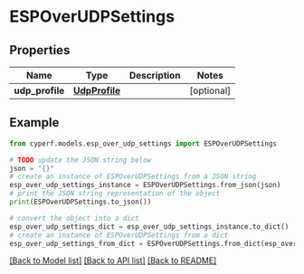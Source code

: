 # ESPOverUDPSettings


## Properties

Name | Type | Description | Notes
------------ | ------------- | ------------- | -------------
**udp_profile** | [**UdpProfile**](UdpProfile.md) |  | [optional] 

## Example

```python
from cyperf.models.esp_over_udp_settings import ESPOverUDPSettings

# TODO update the JSON string below
json = "{}"
# create an instance of ESPOverUDPSettings from a JSON string
esp_over_udp_settings_instance = ESPOverUDPSettings.from_json(json)
# print the JSON string representation of the object
print(ESPOverUDPSettings.to_json())

# convert the object into a dict
esp_over_udp_settings_dict = esp_over_udp_settings_instance.to_dict()
# create an instance of ESPOverUDPSettings from a dict
esp_over_udp_settings_from_dict = ESPOverUDPSettings.from_dict(esp_over_udp_settings_dict)
```
[[Back to Model list]](../README.md#documentation-for-models) [[Back to API list]](../README.md#documentation-for-api-endpoints) [[Back to README]](../README.md)


